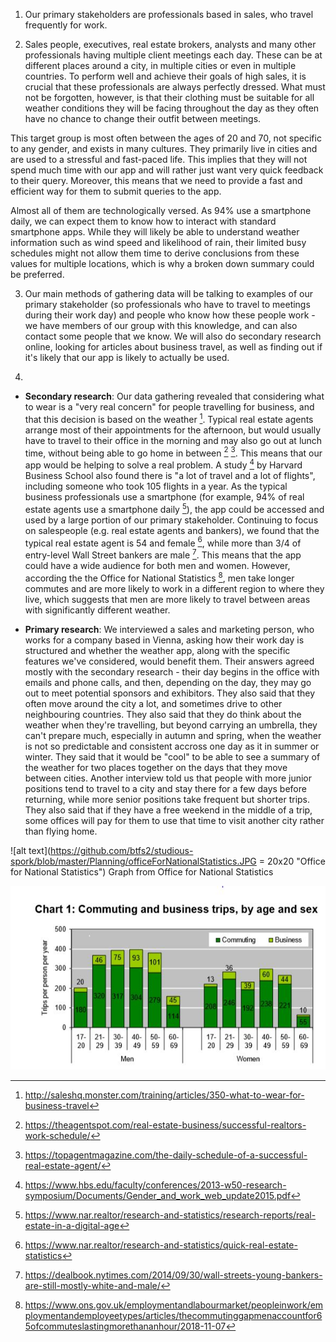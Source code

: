 1. Our primary stakeholders are professionals based in sales, who travel frequently for work.

2. Sales people, executives, real estate brokers, analysts and many other professionals having multiple client meetings each day. These can be at different places around a city, in multiple cities or even in multiple countries. To perform well and achieve their goals of high sales, it is crucial that these professionals are always perfectly dressed. What must not be forgotten, however, is that their clothing must be suitable for all weather conditions they will be facing throughout the day as they often have no chance to change their outfit between meetings.

This target group is most often between the ages of 20 and 70, not specific to any gender, and exists in many cultures. They primarily live in cities and are used to a stressful and fast-paced life. This implies that they will not spend much time with our app and will rather just want very quick feedback to their query. Moreover, this means that we need to provide a fast and efficient way for them to submit queries to the app.

Almost all of them are technologically versed. As 94% use a smartphone daily, we can expect them to know how to interact with standard smartphone apps. While they will likely be able to understand weather information such as wind speed and likelihood of rain, their limited busy schedules might not allow them time to derive conclusions from these values for multiple locations, which is why a broken down summary could be preferred.

3. Our main methods of gathering data will be talking to examples of our primary stakeholder (so professionals who have to travel to meetings during their work day) and people who know how these people work - we have members of our group with this knowledge, and can also contact some people that we know. We will also do secondary research online, looking for articles about business travel, as well as finding out if it's likely that our app is likely to actually be used.

4. 
* __Secondary research__: Our data gathering revealed that considering what to wear is a "very real concern" for people travelling for business, and that this decision is based on the weather [^1]. Typical real estate agents arrange most of their appointments for the afternoon, but would usually have to travel to their office in the morning and may also go out at lunch time, without being able to go home in between [^5] [^6]. This means that our app would be helping to solve a real problem.
A study [^7] by Harvard Business School also found there is "a lot of travel and a lot of flights", including someone who took 105 flights in a year.
As the typical business professionals use a smartphone (for example, 94% of real estate agents use a smartphone daily [^2]), the app could be accessed and used by a large portion of our primary stakeholder.
Continuing to focus on salespeople (e.g. real estate agents and bankers), we found that the typical real estate agent is 54 and female [^3], while more than 3/4 of entry-level Wall Street bankers are male [^4]. This means that the app could have a wide audience for both men and women. However, according the the Office for National Statistics [^8], men take longer commutes and are more likely to work in a different region to where they live, which suggests that men are more likely to travel between areas with significantly different weather.

* __Primary research__: We interviewed a sales and marketing person, who works for a company based in Vienna, asking how their work day is structured and whether the weather app, along with the specific features we've considered, would benefit them. Their answers agreed mostly with the secondary research - their day begins in the office with emails and phone calls, and then, depending on the day, they may go out to meet potential sponsors and exhibitors. They also said that they often move around the city a lot, and sometimes drive to other neighbouring countries. They also said that they do think about the weather when they're travelling, but beyond carrying an umbrella, they can't prepare much, especially in autumn and spring, when the weather is not so predictable and consistent accross one day as it in summer or winter. They said that it would be "cool" to be able to see a summary of the weather for two places together on the days that they move between cities. Another interview told us that people with more junior positions tend to travel to a city and stay there for a few days before returning, while more senior positions take frequent but shorter trips. They also said that if they have a free weekend in the middle of a trip, some offices will pay for them to use that time to visit another city rather than flying home.

![alt text](https://github.com/btfs2/studious-spork/blob/master/Planning/officeForNationalStatistics.JPG = 20x20 "Office for National Statistics")
Graph from Office for National Statistics

![alt text](https://github.com/btfs2/studious-spork/blob/master/Planning/commutingAndBusinessTrips.png "Office for National Statistics")





[^1]: http://saleshq.monster.com/training/articles/350-what-to-wear-for-business-travel

[^2]: https://www.nar.realtor/research-and-statistics/research-reports/real-estate-in-a-digital-age

[^3]: https://www.nar.realtor/research-and-statistics/quick-real-estate-statistics

[^4]: https://dealbook.nytimes.com/2014/09/30/wall-streets-young-bankers-are-still-mostly-white-and-male/

[^5]: https://theagentspot.com/real-estate-business/successful-realtors-work-schedule/

[^6]: https://topagentmagazine.com/the-daily-schedule-of-a-successful-real-estate-agent/

[^7]: https://www.hbs.edu/faculty/conferences/2013-w50-research-symposium/Documents/Gender_and_work_web_update2015.pdf

[^8]: https://www.ons.gov.uk/employmentandlabourmarket/peopleinwork/employmentandemployeetypes/articles/thecommutinggapmenaccountfor65ofcommuteslastingmorethananhour/2018-11-07
